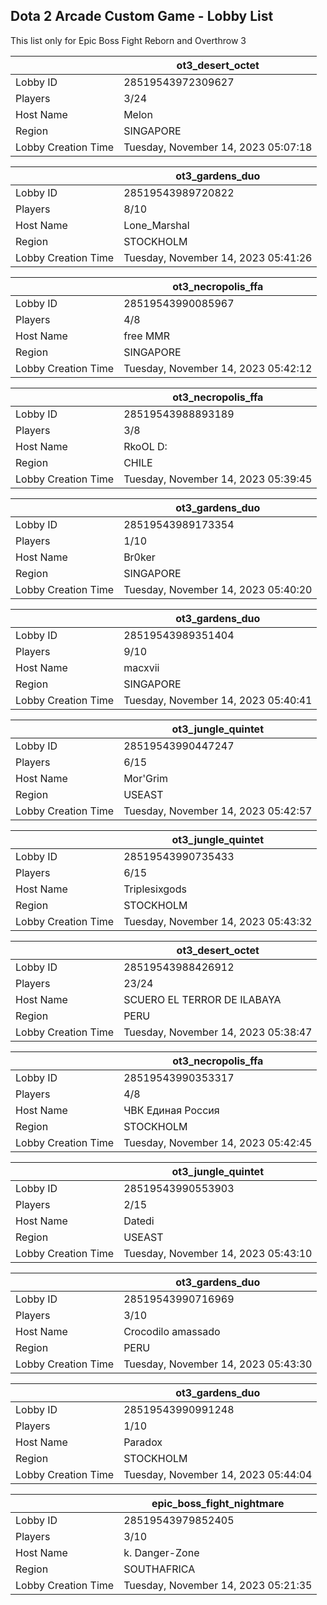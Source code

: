 ## Dota 2 Arcade Custom Game - Lobby List

This list only for Epic Boss Fight Reborn and Overthrow 3

|  | ot3_desert_octet |
| ------ | ------ |
| Lobby ID | 28519543972309627 |
| Players | 3/24 |
| Host Name | Melon |
| Region | SINGAPORE |
| Lobby Creation Time | Tuesday, November 14, 2023 05:07:18 |


|  | ot3_gardens_duo |
| ------ | ------ |
| Lobby ID | 28519543989720822 |
| Players | 8/10 |
| Host Name | Lone_Marshal |
| Region | STOCKHOLM |
| Lobby Creation Time | Tuesday, November 14, 2023 05:41:26 |


|  | ot3_necropolis_ffa |
| ------ | ------ |
| Lobby ID | 28519543990085967 |
| Players | 4/8 |
| Host Name | free MMR |
| Region | SINGAPORE |
| Lobby Creation Time | Tuesday, November 14, 2023 05:42:12 |


|  | ot3_necropolis_ffa |
| ------ | ------ |
| Lobby ID | 28519543988893189 |
| Players | 3/8 |
| Host Name | RkoOL D: |
| Region | CHILE |
| Lobby Creation Time | Tuesday, November 14, 2023 05:39:45 |


|  | ot3_gardens_duo |
| ------ | ------ |
| Lobby ID | 28519543989173354 |
| Players | 1/10 |
| Host Name | Br0ker |
| Region | SINGAPORE |
| Lobby Creation Time | Tuesday, November 14, 2023 05:40:20 |


|  | ot3_gardens_duo |
| ------ | ------ |
| Lobby ID | 28519543989351404 |
| Players | 9/10 |
| Host Name | macxvii |
| Region | SINGAPORE |
| Lobby Creation Time | Tuesday, November 14, 2023 05:40:41 |


|  | ot3_jungle_quintet |
| ------ | ------ |
| Lobby ID | 28519543990447247 |
| Players | 6/15 |
| Host Name | Mor'Grim |
| Region | USEAST |
| Lobby Creation Time | Tuesday, November 14, 2023 05:42:57 |


|  | ot3_jungle_quintet |
| ------ | ------ |
| Lobby ID | 28519543990735433 |
| Players | 6/15 |
| Host Name | Triplesixgods |
| Region | STOCKHOLM |
| Lobby Creation Time | Tuesday, November 14, 2023 05:43:32 |


|  | ot3_desert_octet |
| ------ | ------ |
| Lobby ID | 28519543988426912 |
| Players | 23/24 |
| Host Name | SCUERO EL TERROR DE ILABAYA |
| Region | PERU |
| Lobby Creation Time | Tuesday, November 14, 2023 05:38:47 |


|  | ot3_necropolis_ffa |
| ------ | ------ |
| Lobby ID | 28519543990353317 |
| Players | 4/8 |
| Host Name | ЧВК Единая Россия |
| Region | STOCKHOLM |
| Lobby Creation Time | Tuesday, November 14, 2023 05:42:45 |


|  | ot3_jungle_quintet |
| ------ | ------ |
| Lobby ID | 28519543990553903 |
| Players | 2/15 |
| Host Name | Datedi |
| Region | USEAST |
| Lobby Creation Time | Tuesday, November 14, 2023 05:43:10 |


|  | ot3_gardens_duo |
| ------ | ------ |
| Lobby ID | 28519543990716969 |
| Players | 3/10 |
| Host Name | Crocodilo amassado |
| Region | PERU |
| Lobby Creation Time | Tuesday, November 14, 2023 05:43:30 |


|  | ot3_gardens_duo |
| ------ | ------ |
| Lobby ID | 28519543990991248 |
| Players | 1/10 |
| Host Name | Paradox |
| Region | STOCKHOLM |
| Lobby Creation Time | Tuesday, November 14, 2023 05:44:04 |


|  | epic_boss_fight_nightmare |
| ------ | ------ |
| Lobby ID | 28519543979852405 |
| Players | 3/10 |
| Host Name | k. Danger-Zone |
| Region | SOUTHAFRICA |
| Lobby Creation Time | Tuesday, November 14, 2023 05:21:35 |


